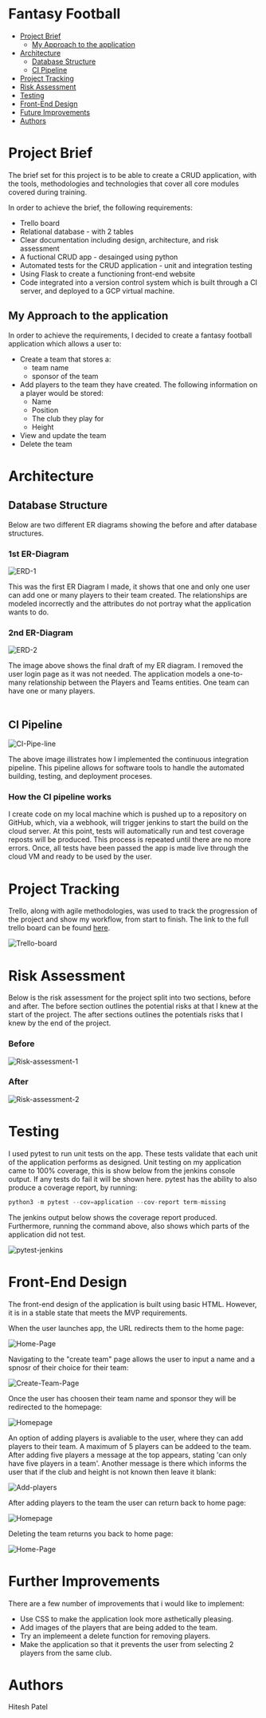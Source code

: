 # Fantasy Football

* [Project Brief](#Porject-Brief)
    * [My Approach to the application](#My-approach-to-the-application)
* [Architecture](#architecture)
   * [Database Structure](#database-structure)
   * [CI Pipeline](#ci-pipeline)
* [Project Tracking](#project-tracking)
* [Risk Assessment](#risk-assessment)
* [Testing](#testing)
* [Front-End Design](#front-end-design)
* [Future Improvements](#future-improvements)
* [Authors](#authors)

# Project Brief 
The brief set for this project is to be able to create a CRUD application, with the tools, methodologies and technologies that cover all core modules covered during training.

In order to achieve the brief, the following requirements:<br>
* Trello board
* Relational database - with 2 tables
* Clear documentation including design, architecture, and risk assessment
* A fuctional CRUD app - desainged using python
* Automated tests for the CRUD application - unit and integration testing
* Using Flask to create a functioning front-end website
* Code integrated into a version control system which is built through a CI server, and deployed to a GCP virtual machine. 

## My Approach to the application

In order to achieve the requirements, I decided to create a fantasy football application which allows a user to:
* Create a team that stores a:
    * team name
    * sponsor of the team
* Add players to the team they have created. The following information on a player would be stored:
    * Name
    * Position
    * The club they play for
    * Height
* View and update the team
* Delete the team

# Architecture

## Database Structure 

Below are two different ER diagrams showing the before and after database structures. 

### 1st ER-Diagram  

![ERD-1](https://imgur.com/BB6uGEw.jpeg)<br>

This was the first ER Diagram I made, it shows that one and only one user can add one or many players to their team created. The relationships are modeled incorrectly and the attributes do not portray what the application wants to do.

### 2nd ER-Diagram 

![ERD-2](https://imgur.com/eTk7zF6.jpeg)<br>

The image above shows the final draft of my ER diagram. I removed the user login page as it was not needed. The application models a one-to-many relationship between the Players and Teams entities. One team can have one or many players. 
<br>
<br>

## CI Pipeline


![CI-Pipe-line](https://imgur.com/f5l0gVq.jpeg)<br>

The above image illistrates how I implemented the continuous integration pipeline. This pipeline allows for software tools to handle the automated building, testing, and deployment proceses. 

### How the CI pipeline works
I create code on my local machine which is pushed up to a repository on GitHub, which, via a webhook, will trigger jenkins to start the build on the cloud server. At this point, tests will automatically run and test coverage reposts will be produced. This process is repeated  until there are no more errors. Once, all tests have been passed the app is made live through the cloud VM and ready to be used by the user.   


# Project Tracking
Trello, along with agile methodologies, was used to track the progression of the project and show my workflow, from start to finish. The link to the full trello board can be found [here](https://trello.com/b/MLnU7psY/agile-board).

![Trello-board](https://imgur.com/dAeNJvg.jpeg)
<br>

# Risk Assessment
Below is the risk assessment for the project split into two sections, before and after. The before section outlines the potential risks at that I knew at the start of the project. The after sections outlines the potentials risks that I knew by the end of the project. 

### Before
![Risk-assessment-1](https://imgur.com/JvamcBA.jpeg)
<br>

### After

![Risk-assessment-2](https://imgur.com/m0azlxz.jpeg)

# Testing

I used pytest to run unit tests on the app. These tests validate that each unit of the application performs as designed. Unit testing on my application came to 100% coverage, this is show below from the jenkins console output. If any tests do fail it will be shown here.
pytest has the ability to also produce a coverage report, by running:
```python
python3 -m pytest --cov=application --cov-report term-missing
```
The jenkins output below shows the coverage report produced. Furthermore, running the command above, also shows which parts of the application did not test. 

![pytest-jenkins](https://imgur.com/wJRxyIG.jpeg)

# Front-End Design 

The front-end design of the application is built using basic HTML. However, it is in a stable state that meets the MVP requirements. 

When the user launches app, the URL redirects them to  the home page:

![Home-Page](https://imgur.com/W4XYwbG.jpeg)

Navigating to the "create team" page allows the user to input a name and a spnosr of their choice for their team:

![Create-Team-Page](https://imgur.com/j30RRqE.jpeg)

Once the user has choosen their team name and sponsor they will be redirected to the homepage:

![Homepage](https://imgur.com/ci20SVR.jpeg)

An option of adding players is avaliable to the user, where they can add players to their team. A maximum of 5 players can be addeed to the team. After adding five players a message at the top appears, stating 'can only have five players in a team'. Another message is there which informs the user that if the club and height is not known then leave it blank:

![Add-players](https://imgur.com/47R5Xtp.jpeg)

After adding players to the team the user can return back to home page:

![Homepage](https://imgur.com/ci20SVR.jpeg)

Deleting the team returns you back to home page:

![Home-Page](https://imgur.com/W4XYwbG.jpeg)

# Further Improvements

There are a few number of improvements that i would like to implement:

* Use CSS to make the application look more asthetically pleasing.
* Add images of the players that are being added to the team.  
* Try an implemeent a delete function for removing players. 
* Make the application so that it prevents the user from selecting 2 players from the same club. 

# Authors 
Hitesh Patel
















